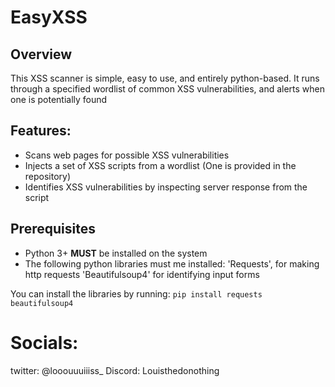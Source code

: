# EasyXSS 


## Overview

This XSS scanner is simple, easy to use, and entirely python-based.
It runs through a specified wordlist of common XSS vulnerabilities, and alerts when one is potentially found


## Features:
- Scans web pages for possible XSS vulnerabilities
- Injects a set of XSS scripts from a wordlist (One is provided in the repository)
- Identifies XSS vulnerabilities by inspecting server response from the script


## Prerequisites
- Python 3+ **MUST** be installed on the system
- The following python libraries must me installed:
    'Requests', for making http requests
    'Beautifulsoup4' for identifying input forms
    
You can install the libraries by running:
```pip install requests beautifulsoup4```

# Socials:

twitter: @looouuuiiiss_
Discord: Louisthedonothing

